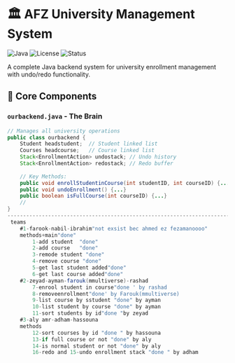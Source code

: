# 🏛️ AFZ University Management System

![Java](https://img.shields.io/badge/Java-17+-blue?logo=java)
![License](https://img.shields.io/badge/License-MIT-green)
![Status](https://img.shields.io/badge/Status-Complete-brightgreen)

A complete Java backend system for university enrollment management with undo/redo functionality.

## 📌 Core Components

### `ourbackend.java` - The Brain
```java
// Manages all university operations
public class ourbackend {
    Student headstudent;  // Student linked list
    Courses headcourse;   // Course linked list
    Stack<EnrollmentAction> undostack; // Undo history
    Stack<EnrollmentAction> redostack; // Redo buffer
    
    // Key Methods:
    public void enrollStudentinCourse(int studentID, int courseID) {...}
    public void undoEnrollment() {...}
    public boolean isFullCourse(int courseID) {...}
    //
}
----------------------------------------------------------------------------------------------------
 teams
    #1-farook-nabil-ibrahim"not exsist bec ahmed ez fezamanoooo"
    methods+main"done"
        1-add student  "done"
        2-add course   "done"
        3-remode student "done"
        4-remove course "done"
        5-get last student added"done"
        6-get last course added"done"
    #2-zeyad-ayman-farouk(mmultiverse)-rashad
        7-enrool student in course"done ' by rashad
        8-removeenrollment"done' by Farouk(mmultiverse) 
        9-list course by sstudent "done" by ayman
        10-list student by course "done" by ayman
        11-sort students by id"done "by zeyad
    #3-aly amr-adham-hassouna
    methods
        12-sort courses by id "done " by hassouna
        13-if full course or not "done" by aly
        14-is normal student or not "done" by aly
        16-redo and 15-undo enrollment stack "done " by adham

